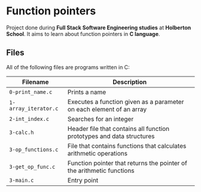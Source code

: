 # Function pointers

Project done during **Full Stack Software Engineering studies** at **Holberton School**. It aims to learn about function pointers in **C language**.

## Files

All of the following files are programs written in C:

| Filename             | Description                                                  |
| -------------------- | ------------------------------------------------------------ |
| `0-print_name.c`     | Prints a name                                                |
| `1-array_iterator.c` | Executes a function given as a parameter on each element of an array |
| `2-int_index.c`      | Searches for an integer                                      |
| `3-calc.h`           | Header file that contains all function prototypes and data structures |
| `3-op_functions.c`   | File that contains functions that calculates arithmetic operations |
| `3-get_op_func.c`    | Function pointer that returns the pointer of the arithmetic functions |
| `3-main.c`           | Entry point                                               |